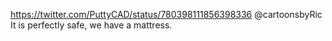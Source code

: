 https://twitter.com/PuttyCAD/status/780398111856398336 @cartoonsbyRic It is perfectly safe, we have a mattress.